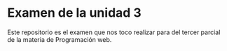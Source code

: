 # Examen de la unidad 3 
Este repositorio es el examen que nos toco realizar para del tercer parcial de la materia de Programación web.